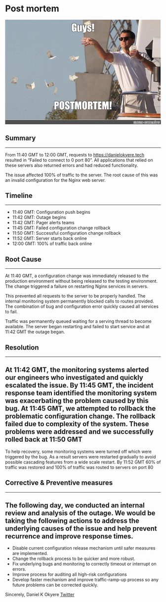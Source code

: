 # Post mortem
![alt text](./post_mortem.jpg)

## Summary
----------
From 11:40 GMT to 12:00 GMT, requests to https://danielokyere.tech resulted in “Failed to connect to 0 port 80”. All applications that relied on these servers also returned errors and had reduced functionality. 


The issue affected 100% of traffic to the server. The root cause of this was an invalid configuration for the Nginx web server.

## Timeline
-----------
- 11:40 GMT: Configuration push begins
- 11:42 GMT: Outage begins
- 11:42 GMT: Pager alerts teams
- 11:45 GMT: Failed configuration change rollback
- 11:50 GMT: Successful configuration change rollback
- 11:52 GMT: Server starts back online
- 12:00 GMT: 100% of traffic back online


## Root Cause
-------------
At 11:40 GMT, a configuration change was immediately released to the production environment without being released to the testing environment. The change triggered a failure on restarting Nginx services in servers. 


This prevented all requests to the server to be properly handled. The internal monitoring system permanently blocked calls to routes provided. The combination of bug and configuration error quickly caused all services to fail. 


Traffic was permanently queued waiting for a serving thread to become available. The server began restarting and failed to start service and at 11:42 GMT the outage began.

## Resolution
-------------
At 11:42 GMT, the monitoring systems alerted our engineers who investigated and quickly escalated the issue. By 11:45 GMT, the incident response team identified the monitoring system was exacerbating the problem caused by this bug.
At 11:45 GMT, we attempted to rollback the problematic configuration change. 
The rollback failed due to complexity of the system. These problems were addressed and we successfully rolled back at 11:50 GMT
--

To help recovery, some monitoring systems were turned off which were triggered by the bug. As a result servers were restarted gradually to avoid possible cascading features from a wide scale restart. By 11:52 GMT 60% of traffic was restored and 100% of traffic was routed to servers on port 80

## Corrective & Preventive measures
-----------------------------------
The following day, we conducted an internal review and analysis of the outage. We would be taking the following actions to address the underlying causes of the issue and help prevent recurrence and improve response times.
--

- Disable current configuration release mechanism until safer measures are implemented.
- Change the rollback process to be quicker and more robust.
- Fix underlying bugs and monitoring to correctly timeout or interrupt on errors.
- Improve process for auditing all high-risk configurations
- Develop faster mechanism and improve traffic-ramp-up process so any future problems can be corrected quickly.



Sincerely, 
Daniel K Okyere
[Twitter](https://www.twitter.com/daniel_k_okyere)
